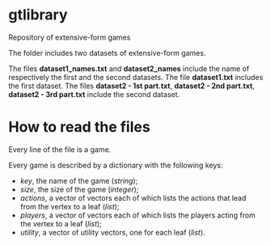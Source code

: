 # gtlibrary
Repository of extensive-form games

The folder includes two datasets of extensive-form games.

The files **dataset1_names.txt** and **dataset2_names** include the name of respectively the first and the second datasets.
The file **dataset1.txt** includes the first dataset.
The files **dataset2 - 1st part.txt**, **dataset2 - 2nd part.txt**, **dataset2 - 3rd part.txt** include the second dataset.

# How to read the files

Every line of the file is a game.

Every game is described by a dictionary with the following keys:
- _key_, the name of the game (_string_);
- _size_, the size of the game (_integer_);
- _actions_, a vector of vectors each of which lists the actions that lead from the vertex to a leaf (_list_);
- _players_, a vector of vectors each of which lists the players acting from the vertex to a leaf (_list_);
- _utility_, a vector of utility vectors, one for each leaf (_list_).
